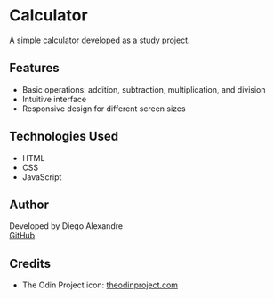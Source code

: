 # Calculator

A simple calculator developed as a study project.

## Features

- Basic operations: addition, subtraction, multiplication, and division
- Intuitive interface
- Responsive design for different screen sizes

## Technologies Used

- HTML
- CSS
- JavaScript

## Author

Developed by Diego Alexandre  
[GitHub](https://github.com/diegoalexandre-code)

## Credits

- The Odin Project icon: [theodinproject.com](https://www.theodinproject.com/)
